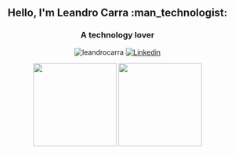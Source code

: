 <h2 align="center">Hello, I'm Leandro Carra :man_technologist:</h1>

<h3 align="center">A technology lover</h3>

<p align="center">
  <img src="https://komarev.com/ghpvc/?username=leandrocarra&color=green" alt="leandrocarra" />
  <a href="https://www.linkedin.com/in/leandro-carra/">
    <img src="https://img.shields.io/badge/-Linkedin-0077B5?style=flat-square&logo=Linkedin&logoColor=white" alt="Linkedin" />
  </a>
</p>

<div align="center">
  <img height="170em" src="https://github-readme-stats.vercel.app/api/top-langs/?username=leandrocarra&layout=compact&langs_count=16&count_private=true&theme=dracula" />
  <img height="170em" src="https://github-readme-stats.vercel.app/api?username=leandrocarra&show_icons=true&count_private=true&theme=dracula&include_all_commits=true" />
</div>
